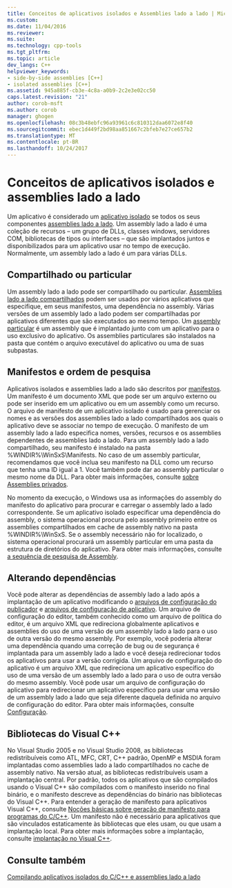 ```yaml
---
title: Conceitos de aplicativos isolados e Assemblies lado a lado | Microsoft Docs
ms.custom: 
ms.date: 11/04/2016
ms.reviewer: 
ms.suite: 
ms.technology: cpp-tools
ms.tgt_pltfrm: 
ms.topic: article
dev_langs: C++
helpviewer_keywords:
- side-by-side assemblies [C++]
- isolated assemblies [C++]
ms.assetid: 945a885f-cb3e-4c8a-a0b9-2c2e3e02cc50
caps.latest.revision: "21"
author: corob-msft
ms.author: corob
manager: ghogen
ms.openlocfilehash: 08c3b48ebfc96a93961c6c810312daa6072e8f40
ms.sourcegitcommit: ebec1d449f2bd98aa851667c2bfeb7e27ce657b2
ms.translationtype: MT
ms.contentlocale: pt-BR
ms.lasthandoff: 10/24/2017
---
```

# <a name="concepts-of-isolated-applications-and-side-by-side-assemblies"></a>Conceitos de aplicativos isolados e assemblies lado a lado
Um aplicativo é considerado um [aplicativo isolado](http://msdn.microsoft.com/library/aa375190) se todos os seus componentes [assemblies lado a lado](http://msdn.microsoft.com/library/ff951640). Um assembly lado a lado é uma coleção de recursos – um grupo de DLLs, classes windows, servidores COM, bibliotecas de tipos ou interfaces – que são implantados juntos e disponibilizados para um aplicativo usar no tempo de execução. Normalmente, um assembly lado a lado é um para várias DLLs.  
  
## <a name="shared-or-private"></a>Compartilhado ou particular  
 Um assembly lado a lado pode ser compartilhado ou particular. [Assemblies lado a lado compartilhados](https://msdn.microsoft.com/en-us/library/aa375996.aspx) podem ser usados por vários aplicativos que especifique, em seus manifestos, uma dependência no assembly. Várias versões de um assembly lado a lado podem ser compartilhadas por aplicativos diferentes que são executados ao mesmo tempo. Um [assembly particular](http://msdn.microsoft.com/library/ff951638) é um assembly que é implantado junto com um aplicativo para o uso exclusivo do aplicativo. Os assemblies particulares são instalados na pasta que contém o arquivo executável do aplicativo ou uma de suas subpastas.  
  
## <a name="manifests-and-search-order"></a>Manifestos e ordem de pesquisa  
 Aplicativos isolados e assemblies lado a lado são descritos por [manifestos](http://msdn.microsoft.com/library/aa375365). Um manifesto é um documento XML que pode ser um arquivo externo ou pode ser inserido em um aplicativo ou em um assembly como um recurso. O arquivo de manifesto de um aplicativo isolado é usado para gerenciar os nomes e as versões dos assemblies lado a lado compartilhados aos quais o aplicativo deve se associar no tempo de execução. O manifesto de um assembly lado a lado especifica nomes, versões, recursos e os assemblies dependentes de assemblies lado a lado. Para um assembly lado a lado compartilhado, seu manifesto é instalado na pasta %WINDIR%\WinSxS\Manifests\. No caso de um assembly particular, recomendamos que você inclua seu manifesto na DLL como um recurso que tenha uma ID igual a 1. Você também pode dar ao assembly particular o mesmo nome da DLL. Para obter mais informações, consulte [sobre Assemblies privados](http://msdn.microsoft.com/library/ff951638).  
  
 No momento da execução, o Windows usa as informações do assembly do manifesto do aplicativo para procurar e carregar o assembly lado a lado correspondente. Se um aplicativo isolado especificar uma dependência do assembly, o sistema operacional procura pelo assembly primeiro entre os assemblies compartilhados em cache de assembly nativo na pasta %WINDIR%\WinSxS\. Se o assembly necessário não for localizado, o sistema operacional procurará um assembly particular em uma pasta da estrutura de diretórios do aplicativo. Para obter mais informações, consulte [a sequência de pesquisa de Assembly](http://msdn.microsoft.com/library/aa374224).  
  
## <a name="changing-dependencies"></a>Alterando dependências  
 Você pode alterar as dependências de assembly lado a lado após a implantação de um aplicativo modificando o [arquivos de configuração do publicador](http://msdn.microsoft.com/library/aa375682) e [arquivos de configuração de aplicativo](http://msdn.microsoft.com/library/aa374182). Um arquivo de configuração do editor, também conhecido como um arquivo de política do editor, é um arquivo XML que redireciona globalmente aplicativos e assemblies do uso de uma versão de um assembly lado a lado para o uso de outra versão do mesmo assembly. Por exemplo, você poderia alterar uma dependência quando uma correção de bug ou de segurança é implantada para um assembly lado a lado e você deseja redirecionar todos os aplicativos para usar a versão corrigida. Um arquivo de configuração do aplicativo é um arquivo XML que redireciona um aplicativo específico do uso de uma versão de um assembly lado a lado para o uso de outra versão do mesmo assembly. Você pode usar um arquivo de configuração do aplicativo para redirecionar um aplicativo específico para usar uma versão de um assembly lado a lado que seja diferente daquela definida no arquivo de configuração do editor. Para obter mais informações, consulte [Configuração](http://msdn.microsoft.com/library/aa375123).  
  
## <a name="visual-c-libraries"></a>Bibliotecas do Visual C++  
 No Visual Studio 2005 e no Visual Studio 2008, as bibliotecas redistribuíveis como ATL, MFC, CRT, C++ padrão, OpenMP e MSDIA foram implantadas como assemblies lado a lado compartilhados no cache de assembly nativo. Na versão atual, as bibliotecas redistribuíveis usam a implantação central. Por padrão, todos os aplicativos que são compilados usando o Visual C++ são compilados com o manifesto inserido no final binário, e o manifesto descreve as dependências do binário nas bibliotecas do Visual C++. Para entender a geração de manifesto para aplicativos Visual C++, consulte [Noções básicas sobre geração de manifesto para programas do C/C++](../build/understanding-manifest-generation-for-c-cpp-programs.md). Um manifesto não é necessário para aplicativos que são vinculados estaticamente às bibliotecas que eles usam, ou que usam a implantação local. Para obter mais informações sobre a implantação, consulte [implantação no Visual C++](../ide/deployment-in-visual-cpp.md).  
  
## <a name="see-also"></a>Consulte também  
 [Compilando aplicativos isolados do C/C++ e assemblies lado a lado](../build/building-c-cpp-isolated-applications-and-side-by-side-assemblies.md)